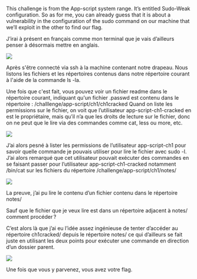 ﻿This challenge is from the App-script system range. It’s entitled Sudo-Weak configuration. So as for me, you can already guess that it is about a vulnerability in the configuration of the sudo command on our machine that we’ll exploit in the other to find our flag.

J’irai à présent en français comme mon terminal que je vais d’ailleurs penser à désormais mettre en anglais.

![](Aspose.Words.929b42a3-d298-427e-ac66-55e3002602df.001.png)

Après s'être connecté via ssh à la machine contenant notre drapeau. Nous listons les fichiers et les répertoires contenus dans notre répertoire courant à l'aide de la commande ls -la.

Une fois que c'est fait, vous pouvez voir un fichier readme dans le répertoire courant, indiquant qu'un fichier .passwd est contenu dans le répertoire : /challlenge/app-script/ch1/ch1cracked Quand on liste les permissions sur le fichier, on voit que l’utilisateur app-script-ch1-cracked en est le propriétaire, mais qu’il n’a que les droits de lecture sur le fichier, donc on ne peut que le lire via des commandes comme cat, less ou more, etc.




![](Aspose.Words.929b42a3-d298-427e-ac66-55e3002602df.002.png)

J’ai alors pesné à lister les permissions de l’utilisateur app-script-ch1 pour savoir quelle commande je pouvais utiliser pour lire le fichier avec sudo -l. J’ai alors remarqué que cet utilisateur pouvait exécuter des commandes en se faisant passer pour l’utilisateur app-script-ch1-cracked notamment /bin/cat sur les fichiers du répertoire /challenge/app-script/ch1/notes/

![](Aspose.Words.929b42a3-d298-427e-ac66-55e3002602df.003.png)

La preuve, j’ai pu lire le contenu d’un fichier contenu dans le répertoire notes/

Sauf que le fichier que je veux lire est dans un répertoire adjacent à notes/ comment procéder ?

C’est alors là que j’ai eu l’idée assez ingénieuse de tenter d’accéder au répertoire ch1cracked/ depuis le répertoire notes/ ce qui d’ailleurs se fait juste en utilisant les deux points pour exécuter une commande en direction d’un dossier parent.

![](Aspose.Words.929b42a3-d298-427e-ac66-55e3002602df.004.png)

Une fois que vous y parvenez, vous avez votre flag.



